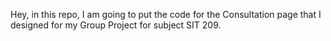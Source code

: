 Hey, in this repo, I am going to put the code for the Consultation page that I designed for my Group Project for subject SIT 209.
